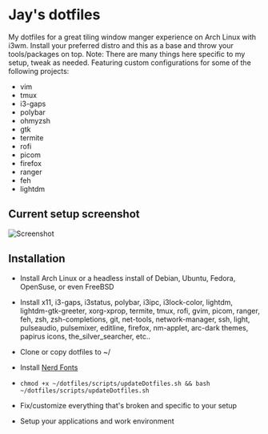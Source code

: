 # Jay's dotfiles

My dotfiles for a great tiling window manger experience on Arch Linux with i3wm. Install your preferred distro and this as a base and throw your tools/packages on top. 
Note: There are many things here specific to my setup, tweak as needed.
Featuring custom configurations for some of the following projects:  
* vim
* tmux
* i3-gaps
* polybar
* ohmyzsh
* gtk
* termite
* rofi
* picom
* firefox
* ranger
* feh
* lightdm


## Current setup screenshot
![Screenshot](https://i.imgur.com/joY8jVy.png)

## Installation
  * Install Arch Linux or a headless install of Debian, Ubuntu, Fedora, OpenSuse, or even FreeBSD

  * Install x11, i3-gaps, i3status, polybar, i3ipc, i3lock-color, lightdm, lightdm-gtk-greeter, xorg-xprop, termite, tmux, rofi, gvim, picom, ranger, feh, zsh, zsh-completions, git, net-tools, network-manager, ssh, light, pulseaudio, pulsemixer, editline, firefox, nm-applet, arc-dark themes, papirus icons, the_silver_searcher, etc..

  * Clone or copy dotfiles to ~/

  * Install [Nerd Fonts](https://github.com/ryanoasis/nerd-fonts)

  * `chmod +x ~/dotfiles/scripts/updateDotfiles.sh && bash ~/dotfiles/scripts/updateDotfiles.sh`

  * Fix/customize everything that's broken and specific to your setup

  * Setup your applications and work environment
